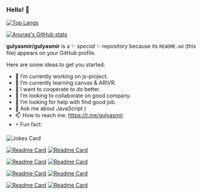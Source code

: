 ### Hello! 👋

[![Top Langs](https://github-readme-stats.vercel.app/api/top-langs/?username=gulyasmir&layout=compact)](https://github.com/anuraghazra/github-readme-stats)


[![Anurag's GitHub stats](https://github-readme-stats.vercel.app/api?username=gulyasmir)](https://github.com/anuraghazra/github-readme-stats)


**gulyasmir/gulyasmir** is a ✨ _special_ ✨ repository because its `README.md` (this file) appears on your GitHub profile.

Here are some ideas to get you started:

- 🔭 I’m currently working on  js-project.
- 🌱 I’m currently learning canvas & AR\VR.
- 👋 I want to cooperate  to do better.
- 👯 I’m looking to collaborate on good company.
- 🤔 I’m looking for help with  find good job.
- 💬 Ask me about JavaScript )
- 📫 How to reach me: https://t.me/gulyasmir
- ⚡ Fun fact: 

 ![Jokes Card](https://readme-jokes.vercel.app/api)
 
 [![Readme Card](https://github-readme-stats.vercel.app/api/pin/?username=gulyasmir&repo=nest-and-soap)](https://github.com/gulyasmir/nest-and-soap)
 [![Readme Card](https://github-readme-stats.vercel.app/api/pin/?username=gulyasmir&repo=codewars-kata-solutions )](https://github.com/gulyasmir/codewars-kata-solutions )

 [![Readme Card](https://github-readme-stats.vercel.app/api/pin/?username=gulyasmir&repo=septy-test-api)](https://github.com/gulyasmir/septy-test-api)
 [![Readme Card](https://github-readme-stats.vercel.app/api/pin/?username=gulyasmir&repo=septy-test )](https://github.com/gulyasmir/septy-test)

 [![Readme Card](https://github-readme-stats.vercel.app/api/pin/?username=gulyasmir&repo=directory-backendApi)](https://github.com/gulyasmir/directory-backendApi)
 [![Readme Card](https://github-readme-stats.vercel.app/api/pin/?username=gulyasmir&repo=directory-frontend )](https://github.com/gulyasmir/directory-frontend )

[![Readme Card](https://github-readme-stats.vercel.app/api/pin/?username=gulyasmir&repo=transport)](https://github.com/gulyasmir/transport)
[![Readme Card](https://github-readme-stats.vercel.app/api/pin/?username=gulyasmir&repo=parserPDD)](https://github.com/gulyasmir/parserPDD)

